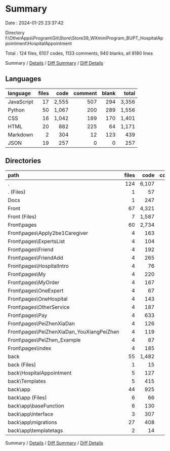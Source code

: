 # Summary

Date : 2024-01-25 23:37:42

Directory f:\\OtherApps\\Program\\Git\\Store\\Store39_WXminiProgram_BUPT_HospitalAppointment\\HospitalAppointment

Total : 124 files,  6107 codes, 1133 comments, 940 blanks, all 8180 lines

Summary / [Details](details.md) / [Diff Summary](diff.md) / [Diff Details](diff-details.md)

## Languages
| language | files | code | comment | blank | total |
| :--- | ---: | ---: | ---: | ---: | ---: |
| JavaScript | 17 | 2,555 | 507 | 294 | 3,356 |
| Python | 50 | 1,067 | 200 | 289 | 1,556 |
| CSS | 16 | 1,042 | 189 | 170 | 1,401 |
| HTML | 20 | 882 | 225 | 64 | 1,171 |
| Markdown | 2 | 304 | 12 | 123 | 439 |
| JSON | 19 | 257 | 0 | 0 | 257 |

## Directories
| path | files | code | comment | blank | total |
| :--- | ---: | ---: | ---: | ---: | ---: |
| . | 124 | 6,107 | 1,133 | 940 | 8,180 |
| . (Files) | 1 | 57 | 6 | 11 | 74 |
| Docs | 1 | 247 | 6 | 112 | 365 |
| Front | 67 | 4,321 | 902 | 510 | 5,733 |
| Front (Files) | 7 | 1,587 | 13 | 7 | 1,607 |
| Front\\pages | 60 | 2,734 | 889 | 503 | 4,126 |
| Front\\pages\\Apply2be1Caregiver | 4 | 163 | 43 | 31 | 237 |
| Front\\pages\\ExpertsList | 4 | 104 | 48 | 30 | 182 |
| Front\\pages\\Friend | 4 | 192 | 47 | 29 | 268 |
| Front\\pages\\FriendAdd | 4 | 265 | 42 | 39 | 346 |
| Front\\pages\\HospitalIntro | 4 | 76 | 52 | 24 | 152 |
| Front\\pages\\My | 4 | 220 | 51 | 47 | 318 |
| Front\\pages\\MyOrder | 4 | 167 | 46 | 25 | 238 |
| Front\\pages\\OneExpert | 4 | 67 | 47 | 23 | 137 |
| Front\\pages\\OneHospital | 4 | 143 | 49 | 33 | 225 |
| Front\\pages\\OtherService | 4 | 187 | 36 | 33 | 256 |
| Front\\pages\\Pay | 4 | 633 | 74 | 79 | 786 |
| Front\\pages\\PeiZhenXiaDan | 4 | 126 | 52 | 28 | 206 |
| Front\\pages\\PeiZhenXiaDan_YouXiangPeiZhen | 4 | 119 | 234 | 32 | 385 |
| Front\\pages\\PeiZhen_Example | 4 | 87 | 45 | 24 | 156 |
| Front\\pages\\index | 4 | 185 | 23 | 26 | 234 |
| back | 55 | 1,482 | 219 | 307 | 2,008 |
| back (Files) | 1 | 15 | 3 | 5 | 23 |
| back\\HospitalAppointment | 5 | 127 | 62 | 46 | 235 |
| back\\Templates | 5 | 415 | 19 | 18 | 452 |
| back\\app | 44 | 925 | 135 | 238 | 1,298 |
| back\\app (Files) | 6 | 66 | 4 | 24 | 94 |
| back\\app\\baseFunction | 6 | 130 | 28 | 15 | 173 |
| back\\app\\interface | 3 | 307 | 77 | 36 | 420 |
| back\\app\\migrations | 27 | 408 | 26 | 158 | 592 |
| back\\app\\templatetags | 2 | 14 | 0 | 5 | 19 |

Summary / [Details](details.md) / [Diff Summary](diff.md) / [Diff Details](diff-details.md)
